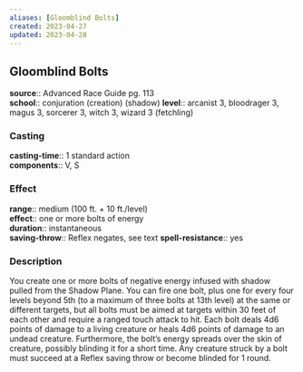 ```yaml
---
aliases: [Gloomblind Bolts]
created: 2023-04-27
updated: 2023-04-28
---
```


## Gloomblind Bolts

**source**:: Advanced Race Guide pg. 113  
**school**:: conjuration (creation) (shadow)
**level**:: arcanist 3, bloodrager 3, magus 3, sorcerer 3, witch 3, wizard 3 (fetchling)

### Casting

**casting-time**:: 1 standard action  
**components**:: V, S

### Effect

**range**:: medium (100 ft. + 10 ft./level)  
**effect**:: one or more bolts of energy  
**duration**:: instantaneous  
**saving-throw**:: Reflex negates, see text
**spell-resistance**:: yes

### Description

You create one or more bolts of negative energy infused with shadow pulled from the Shadow Plane. You can fire one bolt, plus one for every four levels beyond 5th (to a maximum of three bolts at 13th level) at the same or different targets, but all bolts must be aimed at targets within 30 feet of each other and require a ranged touch attack to hit. Each bolt deals 4d6 points of damage to a living creature or heals 4d6 points of damage to an undead creature. Furthermore, the bolt’s energy spreads over the skin of creature, possibly blinding it for a short time. Any creature struck by a bolt must succeed at a Reflex saving throw or become blinded for 1 round.
